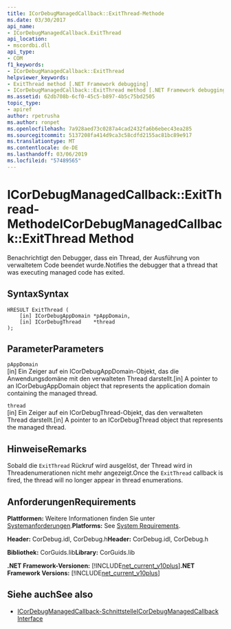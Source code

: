 ```yaml
---
title: ICorDebugManagedCallback::ExitThread-Methode
ms.date: 03/30/2017
api_name:
- ICorDebugManagedCallback.ExitThread
api_location:
- mscordbi.dll
api_type:
- COM
f1_keywords:
- ICorDebugManagedCallback::ExitThread
helpviewer_keywords:
- ExitThread method [.NET Framework debugging]
- ICorDebugManagedCallback::ExitThread method [.NET Framework debugging]
ms.assetid: 62db708b-6cf0-45c5-b897-4b5c75bd2505
topic_type:
- apiref
author: rpetrusha
ms.author: ronpet
ms.openlocfilehash: 7a928aed73c0287a4cad2432fa6b6ebec43ea285
ms.sourcegitcommit: 5137208fa414d9ca3c58cdfd2155ac81bc89e917
ms.translationtype: MT
ms.contentlocale: de-DE
ms.lasthandoff: 03/06/2019
ms.locfileid: "57489565"
---
```

# <a name="icordebugmanagedcallbackexitthread-method"></a><span data-ttu-id="28e3b-102">ICorDebugManagedCallback::ExitThread-Methode</span><span class="sxs-lookup"><span data-stu-id="28e3b-102">ICorDebugManagedCallback::ExitThread Method</span></span>
<span data-ttu-id="28e3b-103">Benachrichtigt den Debugger, dass ein Thread, der Ausführung von verwaltetem Code beendet wurde.</span><span class="sxs-lookup"><span data-stu-id="28e3b-103">Notifies the debugger that a thread that was executing managed code has exited.</span></span>  
  
## <a name="syntax"></a><span data-ttu-id="28e3b-104">Syntax</span><span class="sxs-lookup"><span data-stu-id="28e3b-104">Syntax</span></span>  
  
```  
HRESULT ExitThread (  
    [in] ICorDebugAppDomain *pAppDomain,  
    [in] ICorDebugThread    *thread  
);  
```  
  
## <a name="parameters"></a><span data-ttu-id="28e3b-105">Parameter</span><span class="sxs-lookup"><span data-stu-id="28e3b-105">Parameters</span></span>  
 `pAppDomain`  
 <span data-ttu-id="28e3b-106">[in] Ein Zeiger auf ein ICorDebugAppDomain-Objekt, das die Anwendungsdomäne mit den verwalteten Thread darstellt.</span><span class="sxs-lookup"><span data-stu-id="28e3b-106">[in] A pointer to an ICorDebugAppDomain object that represents the application domain containing the managed thread.</span></span>  
  
 `thread`  
 <span data-ttu-id="28e3b-107">[in] Ein Zeiger auf ein ICorDebugThread-Objekt, das den verwalteten Thread darstellt.</span><span class="sxs-lookup"><span data-stu-id="28e3b-107">[in] A pointer to an ICorDebugThread object that represents the managed thread.</span></span>  
  
## <a name="remarks"></a><span data-ttu-id="28e3b-108">Hinweise</span><span class="sxs-lookup"><span data-stu-id="28e3b-108">Remarks</span></span>  
 <span data-ttu-id="28e3b-109">Sobald die `ExitThread` Rückruf wird ausgelöst, der Thread wird in Threadenumerationen nicht mehr angezeigt.</span><span class="sxs-lookup"><span data-stu-id="28e3b-109">Once the `ExitThread` callback is fired, the thread will no longer appear in thread enumerations.</span></span>  
  
## <a name="requirements"></a><span data-ttu-id="28e3b-110">Anforderungen</span><span class="sxs-lookup"><span data-stu-id="28e3b-110">Requirements</span></span>  
 <span data-ttu-id="28e3b-111">**Plattformen:** Weitere Informationen finden Sie unter [Systemanforderungen](../../../../docs/framework/get-started/system-requirements.md).</span><span class="sxs-lookup"><span data-stu-id="28e3b-111">**Platforms:** See [System Requirements](../../../../docs/framework/get-started/system-requirements.md).</span></span>  
  
 <span data-ttu-id="28e3b-112">**Header:** CorDebug.idl, CorDebug.h</span><span class="sxs-lookup"><span data-stu-id="28e3b-112">**Header:** CorDebug.idl, CorDebug.h</span></span>  
  
 <span data-ttu-id="28e3b-113">**Bibliothek:** CorGuids.lib</span><span class="sxs-lookup"><span data-stu-id="28e3b-113">**Library:** CorGuids.lib</span></span>  
  
 <span data-ttu-id="28e3b-114">**.NET Framework-Versionen:** [!INCLUDE[net_current_v10plus](../../../../includes/net-current-v10plus-md.md)]</span><span class="sxs-lookup"><span data-stu-id="28e3b-114">**.NET Framework Versions:** [!INCLUDE[net_current_v10plus](../../../../includes/net-current-v10plus-md.md)]</span></span>  
  
## <a name="see-also"></a><span data-ttu-id="28e3b-115">Siehe auch</span><span class="sxs-lookup"><span data-stu-id="28e3b-115">See also</span></span>
- [<span data-ttu-id="28e3b-116">ICorDebugManagedCallback-Schnittstelle</span><span class="sxs-lookup"><span data-stu-id="28e3b-116">ICorDebugManagedCallback Interface</span></span>](../../../../docs/framework/unmanaged-api/debugging/icordebugmanagedcallback-interface.md)
